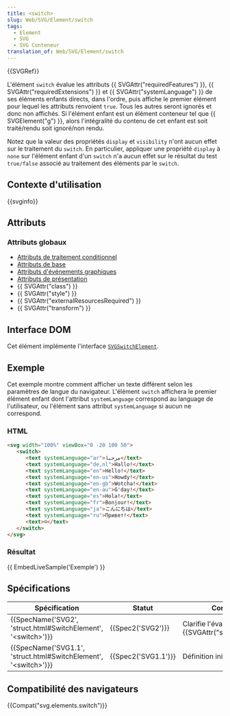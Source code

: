```yaml
---
title: <switch>
slug: Web/SVG/Element/switch
tags:
  - Element
  - SVG
  - SVG Conteneur
translation_of: Web/SVG/Element/switch
---
```

{{SVGRef}}

L'élément `switch` évalue les attributs {{ SVGAttr("requiredFeatures") }}, {{ SVGAttr("requiredExtensions") }} et {{ SVGAttr("systemLanguage") }} de ses éléments enfants directs, dans l'ordre, puis affiche le premier élément pour lequel les attributs renvoient `true`. Tous les autres seront ignorés et donc non affichés. Si l'élément enfant est un élément conteneur tel que {{ SVGElement("g") }}, alors l'intégralité du contenu de cet enfant est soit traité/rendu soit ignoré/non rendu.

Notez que la valeur des propriétés `display` et `visibility` n'ont aucun effet sur le traitement du `switch`. En particulier, appliquer une propriété `display` à `none` sur l'élément enfant d'un `switch` n'a aucun effet sur le résultat du test `true/false` associé au traitement des éléments par le `switch`.

## Contexte d'utilisation

{{svginfo}}

## Attributs

### Attributs globaux

- [Attributs de traitement conditionnel](/fr/docs/Web/SVG/Attribute#Attributs_de_traitement_conditionnel "en/SVG/Attribute#ConditionalProccessing")
- [Attributs de base](/fr/docs/Web/SVG/Attribute#Attributs_de_base "en/SVG/Attribute#Core")
- [Attributs d'événements graphiques](/fr/docs/Web/SVG/Attribute#Événement_graphiques "en/SVG/Attribute#GraphicalEvent")
- [Attributs de présentation](/fr/docs/Web/SVG/Attribute#Attributs_de_présentation "en/SVG/Attribute#Presentation")
- {{ SVGAttr("class") }}
- {{ SVGAttr("style") }}
- {{ SVGAttr("externalResourcesRequired") }}
- {{ SVGAttr("transform") }}

## Interface DOM

Cet élément implémente l'interface [`SVGSwitchElement`](/fr/docs/DOM/SVGSwitchElement "en/DOM/SVGSwitchElement").

## Exemple

Cet exemple montre comment afficher un texte différent selon les paramètres de langue du navigateur. L'élément `switch` affichera le premier élément enfant dont l'attribut `systemLanguage` correspond au language de l'utilisateur, ou l'élément sans attribut `systemLanguage` si aucun ne correspond.

### HTML

```html
<svg width="100%" viewBox="0 -20 100 50">
   <switch>
      <text systemLanguage="ar">مرحبا</text>
      <text systemLanguage="de,nl">Hallo!</text>
      <text systemLanguage="en">Hello!</text>
      <text systemLanguage="en-us">Howdy!</text>
      <text systemLanguage="en-gb">Wotcha!</text>
      <text systemLanguage="en-au">G'day!</text>
      <text systemLanguage="es">Hola!</text>
      <text systemLanguage="fr">Bonjour!</text>
      <text systemLanguage="ja">こんにちは</text>
      <text systemLanguage="ru">Привет!</text>
      <text>☺</text>
   </switch>
</svg>
```

### Résultat

{{ EmbedLiveSample('Exemple') }}

## Spécifications

| Spécification                                                                                | Statut                   | Commentaire                                                                  |
| -------------------------------------------------------------------------------------------- | ------------------------ | ---------------------------------------------------------------------------- |
| {{SpecName('SVG2', 'struct.html#SwitchElement', '&lt;switch&gt;')}}     | {{Spec2('SVG2')}} | Clarifie l'évaluation de l'attribut {{SVGAttr("systemLanguage")}} |
| {{SpecName('SVG1.1', 'struct.html#SwitchElement', '&lt;switch&gt;')}} | {{Spec2('SVG1.1')}} | Définition initiale                                                          |

## Compatibilité des navigateurs

{{Compat("svg.elements.switch")}}
